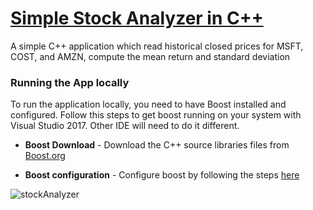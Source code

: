 # [Simple Stock Analyzer in C++]()

A simple C++ application which read historical closed prices for MSFT, COST, and AMZN, compute the mean return and standard deviation
  

### Running the App locally

To run the application locally, you need to have Boost installed and configured. 
Follow this steps to get boost running on your system with Visual Studio 2017. Other
IDE will need to do it different.

* **Boost Download** - Download the C++ source libraries files from [Boost.org](http://www.boost.org/)

* **Boost configuration** - Configure boost by following the steps [here](https://studiofreya.com/2017/05/17/how-to-use-boost-1-64-in-visual-studio-2017/)

  
![stockAnalyzer](https://github.com/fkotey/stockAnalyzer/blob/master/Image_001.jpg)  
